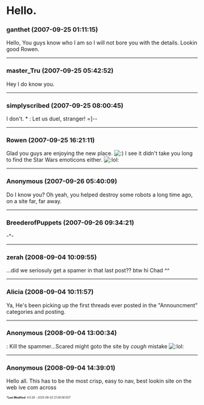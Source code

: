 # Hello.

### **ganthet** (2007-09-25 01:11:15)

Hello, You guys know who I am so I will not bore you with the details. Lookin good Rowen.

---

### **master_Tru** (2007-09-25 05:42:52)

Hey I do know you.

---

### **simplyscribed** (2007-09-25 08:00:45)

I don't. * :
Let us duel, stranger! =]--

---

### **Rowen** (2007-09-25 16:21:11)

Glad you guys are enjoying the new place. <!-- s:) -->![:)](https://i.ibb.co/8LPNcWCM/icon-e-smile.gif)<!-- s:) --> I see it didn't take you long to find the Star Wars emoticons either. <!-- s:lol: -->![:lol:](https://i.ibb.co/4wBjw6T4/icon-lol.gif)<!-- s:lol: -->

---

### **Anonymous** (2007-09-26 05:40:09)

Do I know you?
Oh yeah, you helped destroy some robots a long time ago, on a site far, far away.

---

### **BreederofPuppets** (2007-09-26 09:34:21)

-^-

---

### **zerah** (2008-09-04 10:09:55)

...did we seriosuly get a spamer in that last post?? btw hi Chad ^^

---

### **Alicia** (2008-09-04 10:11:57)

Ya, He's been picking up the first threads ever posted in the "Announcment" categories and posting.

---

### **Anonymous** (2008-09-04 13:00:34)

: Kill the spammer...Scared might goto the site by *cough* mistake <!-- s:lol: -->![:lol:](https://i.ibb.co/4wBjw6T4/icon-lol.gif)<!-- s:lol: -->

---

### **Anonymous** (2008-09-04 14:39:01)

Hello all.
This has to be the most crisp, easy to nav, best lookin site on the web ive com across



<span style="font-size: 0.5em;">***Last Modified**: 4.0.28 - *2025-06-02 21:38:06 EDT*</span>
